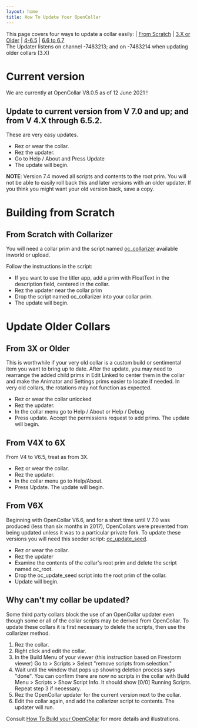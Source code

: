 ```yaml
---
layout: home
title: How To Update Your OpenCollar
---
```


This page covers four ways to update a collar easily: | [From Scratch](#from-scratch-with-collarizer) | [3.X or Older](#from-3x-or-older) | [4-6.5](#from-v4x-to-6x) | [6.6 to 6.7](#from-v6x)  
The Updater listens on channel -7483213; and on -7483214 when updating older collars (3.X)  

# Current version
We are currently at OpenCollar V8.0.5 as of 12 June 2021 !  

## Update to current version from V 7.0 and up; and from V 4.X through 6.5.2.

These are very easy updates.  
* Rez or wear the collar.
* Rez the updater.
* Go to Help / About and Press Update
* The update will begin.

**NOTE**: Version 7.4 moved all scripts and contents to the root prim.  You will not be able to easily roll back this and later versions with an older updater.  If you think you might want your old version back, save a copy. 

# Building from Scratch

## From Scratch with Collarizer

You will need a collar prim and the script named [oc_collarizer](https://github.com/OpenCollarTeam/OpenCollar/blob/1027df9b56903a071c03404725fe0e143c912d73/src/spares/oc_collarizer.lsl) available inworld or upload.

Follow the instructions in the script:
* If you want to use the titler app, add a prim with FloatText in the description field, centered in the collar.
* Rez the updater near the collar prim
* Drop the script named oc_collarizer into your collar prim.  
* The update will begin.

# Update Older Collars

## From 3X or Older

This is worthwhile if your very old collar is a custom build or sentimental item you want to bring up to date. After the update, you may need to rearrange the added child prims in Edit Linked to center them in the collar and make the Animator and Settings prims easier to locate if needed. In very old collars, the rotations may not function as expected.

* Rez or wear the collar unlocked
* Rez the updater.
* In the collar menu go to Help / About or Help / Debug
* Press update. Accept the permissions request to add prims. The update will begin. 

## From V4X to 6X

From V4 to V6.5, treat as from 3X.
- Rez or wear the collar.
- Rez the updater.
- In the collar menu go to Help/About.
- Press Update.  The update will begin.

## From V6X 
Beginning with OpenCollar V6.6, and for a short time until V 7.0 was produced (less than six months in 2017), OpenCollars were prevented from being updated unless it was to a particular private fork. To update these versions you will need this seeder script: [oc_update_seed](https://github.com/OpenCollarTeam/OpenCollar/commit/e623fb532b21a2ace6d3d812cc536791361811c4).  
* Rez or wear the collar.
* Rez the updater
* Examine the contents of the collar's root prim and delete the script named oc_root.
* Drop the oc_update_seed script into the root prim of the collar. 
* Update will begin.

## Why can't my collar be updated?
Some third party collars block the use of an OpenCollar updater even though some or all of the collar scripts may be derived from OpenCollar.  To update these collars it is first necessary to delete the scripts, then use the collarizer method.
1. Rez the collar. 
2. Right click and edit the collar. 
3. In the Build Menu of your viewer (this instruction based on Firestorm viewer) Go to > Scripts > Select "remove scripts from selection." 
4. Wait until the window that pops up showing deletion process says "done". You can confirm there are now no scripts in the collar with Build Menu > Scripts > Show Script Info. It should show [0/0] Running Scripts. Repeat step 3 if necessary.  
5. Rez the OpenCollar updater for the current version next to the collar. 
7. Edit the collar again, and add the collarizer script to contents. The updater will run.  

Consult [How To Build your OpenCollar](/docs/How-to-Build-Your-OpenCollar) for more details and illustrations.
